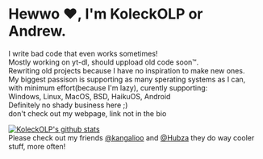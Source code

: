<h1>Hewwo ❤️, I'm KoleckOLP or Andrew.</h1>
<p>
I write bad code that even works sometimes!<br>
Mostly working on yt-dl, should uppload old code soon™.<br>
Rewriting old projects because I have no inspiration to make new ones.<br>
My biggest passison is supporting as many sperating systems as I can,<br>
with minimum effort(because I'm lazy), curently supporting:<br>
Windows, Linux, MacOS, BSD, HaikuOS, Android<br>
Definitely no shady business here ;)<br>
don't check out my webpage, link not in the bio<br>
</p>

[![KoleckOLP's github stats](https://github-readme-stats.vercel.app/api?username=KoleckOLP&show_icons=true&theme=dark)](https://github.com/anuraghazra/github-readme-stats)<br>
Please check out my friends <a href="https://github.com/kangalioo">@kangalioo</a> and <a href="https://github.com/Hubza">@Hubza</a> they do way cooler stuff, more often!
